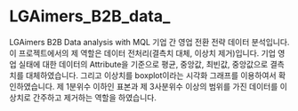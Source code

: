 # LGAimers_B2B_data_
LGAimers B2B Data analysis with MQL
기업 간 영업 전환 전략 데이터 분석입니다. 이 프로젝트에서의 제 역할은 데이터 전처리(결측치 대체, 이상치 제거)입니다. 
기업 영업 실태에 대한 데이터의 Attribute을 기준으로 평균, 중앙값, 최빈값, 중앙값으로 결측치를 대체하였습니다. 그리고 이상치를 boxplot이라는 시각화 그래프를 이용하여서 확인하였습니다. 제 1분위수 이하인 표본과 제 3사분위수 이상의 범위를 가진 데이터를 이상치로 간주하고 제거하는 역할을 하였습니다.
